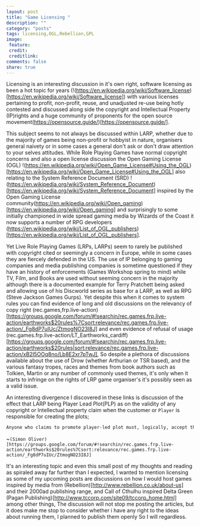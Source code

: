```yaml
---
layout: post
title: "Game Licensing "
description: ""
category: "posts"
tags: licensing,OGL,Rebellion,GPL
image:
 feature:
 credit:
 creditlink:
comments: false
share: true
---
```

Licensing is an interesting discussion in it's own right, software licensing as been a hot topic for years (!(https://en.wikipedia.org/wiki/Software_license)[https://en.wikipedia.org/wiki/Software_license]) with various licenses pertaining to profit, non-profit, reuse, and unadjusted re-use being hotly contested and discussed along side the copyright and Intellectual Property (IP)rights and a huge community of proponents for the open source movement(https://opensource.guide/)[https://opensource.guide/].

This subject seems to not always be discussed within LARP, whether due to the majority of games being non-profit or hobbyist in nature, organisers general naivety or in some cases a general don't ask or don't draw attention to your selves attitudes.  While Role Playing Games have normal copyright concerns and also a open license discussion the Open Gaming License (OGL) !(https://en.wikipedia.org/wiki/Open_Game_License#Using_the_OGL)[https://en.wikipedia.org/wiki/Open_Game_License#Using_the_OGL] also relating to the System Reference Document (SRD) !(https://en.wikipedia.org/wiki/System_Reference_Document)[https://en.wikipedia.org/wiki/System_Reference_Document] inspired by the Open Gaming License community(https://en.wikipedia.org/wiki/Open_gaming)[https://en.wikipedia.org/wiki/Open_gaming] and surprisingly to some initially championed in wide spread gaming media by Wizards of the Coast it now supports a number of RPG developers (https://en.wikipedia.org/wiki/List_of_OGL_publishers)[https://en.wikipedia.org/wiki/List_of_OGL_publishers].

Yet Live Role Playing Games (LRPs, LARPs) seem to rarely be published with copyright cited or seemingly a concern in Europe, while in some cases they are fiercely defended in the US. The use of IP belonging to gaming companies and media publishing companies is sometime questioned if they have an history of enforcements (Games Workshop spring to mind) while TV, Film, and Books are used without seeming concern in the majority although there is a documented example for Terry Pratchett being asked and allowing use of his Discworld series as base for a LARP, as well as RPG (Steve Jackson Games Gurps). Yet despite this when it comes to system rules you can find evidence of long and old discussions on the relevancy of copy right (rec.games,frp.live-action) [https://groups.google.com/forum/#!searchin/rec.games.frp.live-action/earthworks$20rules%7Csort:relevance/rec.games.frp.live-action/_Fg8dP7uIUc/ZtmogNO23I8J] and even evidence of refusal of usage (rec.games.frp.live-action/LT_Earthworks_cardiff)[https://groups.google.com/forum/#!searchin/rec.games.frp.live-action/earthworks$20rules|sort:relevance/rec.games.frp.live-action/xB2l5OOq8no/Lb8E2xr7pTwJ], So despite a plethora of discussions available about the use of Drow (whether Arthurian or TSR based), and the various fantasy tropes, races and themes from book authors such as Tolkien, Martin or any number of commonly used themes, it's only when it starts to infringe on the rights of LRP game organiser's it's possibly seen as a valid issue.

An interesting divergence I discovered in these links is discussion of the effect that LARP being Player Lead Plot(PLP) as on the validity of any copyright or Intellectual property claim when the customer or `Player` is responsible for creating the plots;
```txt
Anyone who claims to promote player-led plot must, logically, accept the fact that the players own the campaign. They therefore cannot maintain the double standard of demanding plot control authority over events they do not organise set within the same campaign. Sanctioning and franchising agreements must recognise that the campaign belongs to the players, and may not be taken from them.
```
~`(Simon Oliver)[https://groups.google.com/forum/#!searchin/rec.games.frp.live-action/earthworks$20rules%7Csort:relevance/rec.games.frp.live-action/_Fg8dP7uIUc/ZtmogNO23I8J]`

It's an interesting topic and even this small post of my thoughts and reading as spiraled away far further than I expected, I wanted to mention licensing as some of my upcoming posts are discussions on how I would host games inspired by media from (Rebellion)[http://www.rebellion.co.uk/about-us] and their 2000ad publishing range, and Call of Cthulhu inspired Delta Green (Pagan Publishing)[http://www.tccorp.com/site09/tccorp_home.html] among other things, The discussion will not stop me posting the articles, but it does make me stop to consider whether i have any right to the ideas about running them, I planned to publish them openly So I will regardless.
